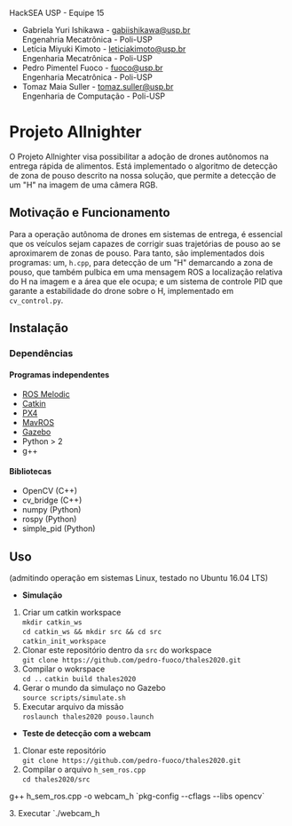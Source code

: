 HackSEA USP - Equipe 15
- Gabriela Yuri Ishikawa - [gabiishikawa@usp.br](mailto:gabiishikawa@usp.br)   
Engenahria Mecatrônica - Poli-USP
- Letícia Miyuki Kimoto - [leticiakimoto@usp.br](mailto:leticiakimoto@usp.br)   
Engenharia Mecatrônica - Poli-USP
- Pedro Pimentel Fuoco - [fuoco@usp.br](mailto:fuoco@usp.br)   
Engenharia Mecatrônica - Poli-USP
- Tomaz Maia Suller - [tomaz.suller@usp.br](mailto:tomaz.suller@usp.br)   
Engenharia de Computação - Poli-USP 

# Projeto Allnighter
O Projeto Allnighter visa possibilitar a adoção de drones autônomos na entrega rápida de alimentos. Está implementado o algoritmo de detecção de zona de pouso descrito na nossa solução, que permite a detecção de um "H" na imagem de uma câmera RGB.

## Motivação e Funcionamento
Para a operação autônoma de drones em sistemas de entrega, é essencial que os veículos sejam capazes de corrigir suas trajetórias de pouso ao se aproximarem de zonas de pouso. Para tanto, são implementados dois programas: um, `h.cpp`, para detecção de um "H" demarcando a zona de pouso, que também pulbica em uma mensagem ROS a localização relativa do H na imagem e a área que ele ocupa; e um sistema de controle PID que garante a estabilidade do drone sobre o H, implementado em `cv_control.py`.

## Instalação
### Dependências
#### Programas independentes
- [ROS Melodic](http://wiki.ros.org/melodic/Installation)
- [Catkin](http://wiki.ros.org/catkin)
- [PX4](https://dev.px4.io/v1.9.0/en/setup/dev_env.html)
- [MavROS](https://dev.px4.io/master/en/ros/mavros_installation.html)
- [Gazebo](http://gazebosim.org/tutorials?cat=install)
- Python > 2
- g++
#### Bibliotecas
- OpenCV (C++)
- cv_bridge (C++)
- numpy (Python)
- rospy (Python)
- simple_pid (Python)

## Uso
(admitindo operação em sistemas Linux, testado no Ubuntu 16.04 LTS)
- **Simulação**
1. Criar um catkin workspace   
`mkdir catkin_ws`   
`cd catkin_ws && mkdir src && cd src`   
`catkin_init_workspace`
2. Clonar este repositório dentro da `src` do workspace   
`git clone https://github.com/pedro-fuoco/thales2020.git`
3. Compilar o wokrspace   
`cd ..`
`catkin build thales2020`
4. Gerar o mundo da simulaço no Gazebo   
`source scripts/simulate.sh`
5. Executar arquivo da missão   
`roslaunch thales2020 pouso.launch`

- **Teste de detecção com a webcam**
1. Clonar este repositório   
`git clone https://github.com/pedro-fuoco/thales2020.git`
2. Compilar o arquivo `h_sem_ros.cpp`   
`cd thales2020/src`   
<p>g++ h_sem_ros.cpp -o webcam_h `pkg-config --cflags --libs opencv`</p>
3. Executar
`./webcam_h
